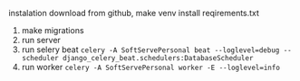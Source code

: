 instalation
download from github, make venv install reqirements.txt

1. make migrations
2. run server
3. run selery beat
``celery -A SoftServePersonal beat --loglevel=debug --scheduler django_celery_beat.schedulers:DatabaseScheduler``
4. run worker
``celery -A SoftServePersonal worker -E --loglevel=info``